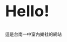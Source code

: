<style>
  h1{
     font-size: 50px;
     }
</style>  
<h1>Hello!</h1>
<main>
  <p>這是台南一中室內樂社的網站</p>
</main>
